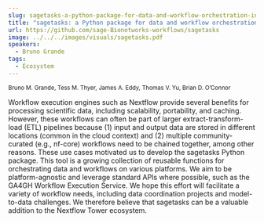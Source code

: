 ```yaml
---
slug: sagetasks-a-python-package-for-data-and-workflow-orchestration-in-the-cloud
title: "sagetasks: a Python package for data and workflow orchestration in the cloud"
url: https://github.com/sage-Bionetworks-workflows/sagetasks
image: ../../../images/visuals/sagetasks.pdf
speakers:
  - Bruno Grande
tags:
  - Ecosystem
---
```

<div className="mb-8">
  <small className="typo-small">
    Bruno M. Grande, Tess M. Thyer, James A. Eddy, Thomas V. Yu, Brian D. O’Connor
  </small>
</div>

Workflow execution engines such as Nextflow provide several benefits for processing scientific data, including scalability, portability, and caching. However, these workflows can often be part of larger extract-transform-load (ETL) pipelines because (1) input and output data are stored in different locations (common in the cloud context) and (2) multiple community-curated (e.g., nf-core) workflows need to be chained together, among other reasons. These use cases motivated us to develop the sagetasks Python package. This tool is a growing collection of reusable functions for orchestrating data and workflows on various platforms. We aim to be platform-agnostic and leverage standard APIs where possible, such as the GA4GH Workflow Execution Service. We hope this effort will facilitate a variety of workflow needs, including data coordination projects and model-to-data challenges. We therefore believe that sagetasks can be a valuable addition to the Nextflow Tower ecosystem.
